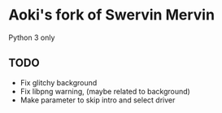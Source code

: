 # Aoki's fork of Swervin Mervin
Python 3 only
## TODO
- Fix glitchy background
- Fix libpng warning, (maybe related to background)
- Make parameter to skip intro and select driver

